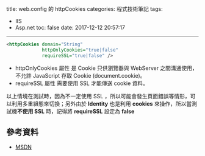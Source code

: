 title: web.config 的 httpCookies
categories: 程式技術筆記
tags:
  - IIS
  - Asp.net
toc: false
date: 2017-12-12 20:57:17
---


``` xml
<httpCookies domain="String"
             httpOnlyCookies="true|false"
             requireSSL="true|false" />
```

- httpOnlyCookies 屬性
 是 Cookie 只供瀏覽器與 WebServer 之間溝通使用，不允許 JavaScript 存取 Cookie (document.cookie)。
- requireSSL 屬性
 需要使用 SSL 才能傳送 cookie 資料。
<!-- more -->

以上情境在測試時，因為不一定使用 SSL ，所以可能會發生頁面錯誤等情形，可以利用多重組態來切換；另外由於 **Identity** 也是利用 **cookies** 來操作，所以當測試機**不使用 SSL** 時，記得將 __requireSSL__ 設定為 __false__


## 參考資料
- [MSDN][1]

[1]: https://msdn.microsoft.com/en-us/library/ms228262%28v=vs.100%29.aspx?f=255&MSPPError=-2147217396